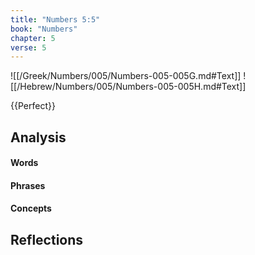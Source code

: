 ```yaml
---
title: "Numbers 5:5"
book: "Numbers"
chapter: 5
verse: 5
---
```

![[/Greek/Numbers/005/Numbers-005-005G.md#Text]]
![[/Hebrew/Numbers/005/Numbers-005-005H.md#Text]]

{{Perfect}}

## Analysis

#### Words

#### Phrases

#### Concepts

## Reflections
